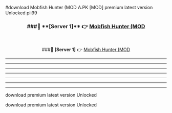 #download Mobfish Hunter (MOD A.PK [MOD] premium latest version Unlocked pii99 



<div align="center">
<h3>###🔹 **[Server 1]** 👉 <a href="https://download1apk.web.app/">Mobfish Hunter (MOD</a></h3><br>


###🔹 **[Server 1]** 👉 <a href="https://download1apk.web.app/">Mobfish Hunter (MOD</a></h3>
</div>



----------------------------------------------------------

----------------------------------------------------------

----------------------------------------------------------

----------------------------------------------------------

----------------------------------------------------------

----------------------------------------------------------

----------------------------------------------------------

download premium latest version Unlocked

download premium latest version Unlocked

